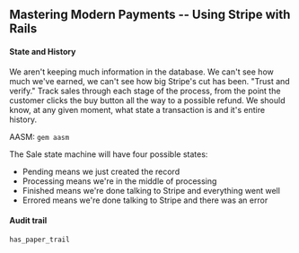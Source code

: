 ## Mastering Modern Payments -- Using Stripe with Rails

#### State and History

We aren't keeping much information in the database. We can't see how much we've earned, we can't see how big Stripe's cut has been. "Trust and verify." Track sales through each stage of the process, from the point the customer clicks the buy button all the way to a possible refund. We should know, at any given moment, what state a transaction is and it's entire history.

AASM: `gem aasm`

The Sale state machine will have four possible states:

- Pending means we just created the record
- Processing means we're in the middle of processing
- Finished means we're done talking to Stripe and everything went well
- Errored means we're done talking to Stripe and there was an error

#### Audit trail

    has_paper_trail


